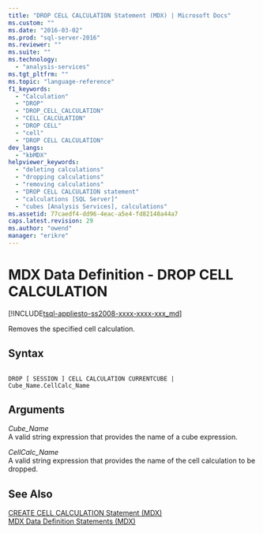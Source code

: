 ```yaml
---
title: "DROP CELL CALCULATION Statement (MDX) | Microsoft Docs"
ms.custom: ""
ms.date: "2016-03-02"
ms.prod: "sql-server-2016"
ms.reviewer: ""
ms.suite: ""
ms.technology: 
  - "analysis-services"
ms.tgt_pltfrm: ""
ms.topic: "language-reference"
f1_keywords: 
  - "Calculation"
  - "DROP"
  - "DROP_CELL_CALCULATION"
  - "CELL CALCULATION"
  - "DROP CELL"
  - "cell"
  - "DROP CELL CALCULATION"
dev_langs: 
  - "kbMDX"
helpviewer_keywords: 
  - "deleting calculations"
  - "dropping calculations"
  - "removing calculations"
  - "DROP CELL CALCULATION statement"
  - "calculations [SQL Server]"
  - "cubes [Analysis Services], calculations"
ms.assetid: 77caedf4-dd96-4eac-a5e4-fd82148a44a7
caps.latest.revision: 29
ms.author: "owend"
manager: "erikre"
---
```

# MDX Data Definition - DROP CELL CALCULATION
[!INCLUDE[tsql-appliesto-ss2008-xxxx-xxxx-xxx_md](../database-engine/configure/windows/includes/tsql-appliesto-ss2008-xxxx-xxxx-xxx-md.md)]

  Removes the specified cell calculation.  
  
## Syntax  
  
```  
  
DROP [ SESSION ] CELL CALCULATION CURRENTCUBE | Cube_Name.CellCalc_Name  
```  
  
## Arguments  
 *Cube_Name*  
 A valid string expression that provides the name of a cube expression.  
  
 *CellCalc_Name*  
 A valid string expression that provides the name of the cell calculation to be dropped.  
  
## See Also  
 [CREATE CELL CALCULATION Statement &#40;MDX&#41;](../Topic/CREATE%20CELL%20CALCULATION%20Statement%20\(MDX\).md)   
 [MDX Data Definition Statements &#40;MDX&#41;](../mdx/mdx-data-definition-statements-mdx.md)  
  
  